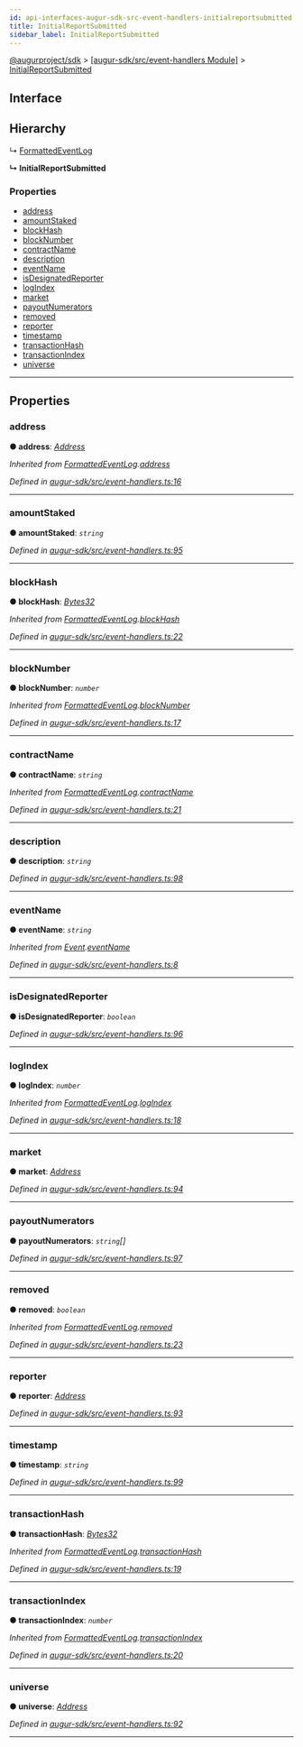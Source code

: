 ```yaml
---
id: api-interfaces-augur-sdk-src-event-handlers-initialreportsubmitted
title: InitialReportSubmitted
sidebar_label: InitialReportSubmitted
---
```


[@augurproject/sdk](api-readme.md) > [[augur-sdk/src/event-handlers Module]](api-modules-augur-sdk-src-event-handlers-module.md) > [InitialReportSubmitted](api-interfaces-augur-sdk-src-event-handlers-initialreportsubmitted.md)

## Interface

## Hierarchy

↳  [FormattedEventLog](api-interfaces-augur-sdk-src-event-handlers-formattedeventlog.md)

**↳ InitialReportSubmitted**

### Properties

* [address](api-interfaces-augur-sdk-src-event-handlers-initialreportsubmitted.md#address)
* [amountStaked](api-interfaces-augur-sdk-src-event-handlers-initialreportsubmitted.md#amountstaked)
* [blockHash](api-interfaces-augur-sdk-src-event-handlers-initialreportsubmitted.md#blockhash)
* [blockNumber](api-interfaces-augur-sdk-src-event-handlers-initialreportsubmitted.md#blocknumber)
* [contractName](api-interfaces-augur-sdk-src-event-handlers-initialreportsubmitted.md#contractname)
* [description](api-interfaces-augur-sdk-src-event-handlers-initialreportsubmitted.md#description)
* [eventName](api-interfaces-augur-sdk-src-event-handlers-initialreportsubmitted.md#eventname)
* [isDesignatedReporter](api-interfaces-augur-sdk-src-event-handlers-initialreportsubmitted.md#isdesignatedreporter)
* [logIndex](api-interfaces-augur-sdk-src-event-handlers-initialreportsubmitted.md#logindex)
* [market](api-interfaces-augur-sdk-src-event-handlers-initialreportsubmitted.md#market)
* [payoutNumerators](api-interfaces-augur-sdk-src-event-handlers-initialreportsubmitted.md#payoutnumerators)
* [removed](api-interfaces-augur-sdk-src-event-handlers-initialreportsubmitted.md#removed)
* [reporter](api-interfaces-augur-sdk-src-event-handlers-initialreportsubmitted.md#reporter)
* [timestamp](api-interfaces-augur-sdk-src-event-handlers-initialreportsubmitted.md#timestamp)
* [transactionHash](api-interfaces-augur-sdk-src-event-handlers-initialreportsubmitted.md#transactionhash)
* [transactionIndex](api-interfaces-augur-sdk-src-event-handlers-initialreportsubmitted.md#transactionindex)
* [universe](api-interfaces-augur-sdk-src-event-handlers-initialreportsubmitted.md#universe)

---

## Properties

<a id="address"></a>

###  address

**● address**: *[Address](api-modules-augur-sdk-src-event-handlers-module.md#address)*

*Inherited from [FormattedEventLog](api-interfaces-augur-sdk-src-event-handlers-formattedeventlog.md).[address](api-interfaces-augur-sdk-src-event-handlers-formattedeventlog.md#address)*

*Defined in [augur-sdk/src/event-handlers.ts:16](https://github.com/AugurProject/augur/blob/3727cd4ec9/packages/augur-sdk/src/event-handlers.ts#L16)*

___
<a id="amountstaked"></a>

###  amountStaked

**● amountStaked**: *`string`*

*Defined in [augur-sdk/src/event-handlers.ts:95](https://github.com/AugurProject/augur/blob/3727cd4ec9/packages/augur-sdk/src/event-handlers.ts#L95)*

___
<a id="blockhash"></a>

###  blockHash

**● blockHash**: *[Bytes32](api-modules-augur-sdk-src-event-handlers-module.md#bytes32)*

*Inherited from [FormattedEventLog](api-interfaces-augur-sdk-src-event-handlers-formattedeventlog.md).[blockHash](api-interfaces-augur-sdk-src-event-handlers-formattedeventlog.md#blockhash)*

*Defined in [augur-sdk/src/event-handlers.ts:22](https://github.com/AugurProject/augur/blob/3727cd4ec9/packages/augur-sdk/src/event-handlers.ts#L22)*

___
<a id="blocknumber"></a>

###  blockNumber

**● blockNumber**: *`number`*

*Inherited from [FormattedEventLog](api-interfaces-augur-sdk-src-event-handlers-formattedeventlog.md).[blockNumber](api-interfaces-augur-sdk-src-event-handlers-formattedeventlog.md#blocknumber)*

*Defined in [augur-sdk/src/event-handlers.ts:17](https://github.com/AugurProject/augur/blob/3727cd4ec9/packages/augur-sdk/src/event-handlers.ts#L17)*

___
<a id="contractname"></a>

###  contractName

**● contractName**: *`string`*

*Inherited from [FormattedEventLog](api-interfaces-augur-sdk-src-event-handlers-formattedeventlog.md).[contractName](api-interfaces-augur-sdk-src-event-handlers-formattedeventlog.md#contractname)*

*Defined in [augur-sdk/src/event-handlers.ts:21](https://github.com/AugurProject/augur/blob/3727cd4ec9/packages/augur-sdk/src/event-handlers.ts#L21)*

___
<a id="description"></a>

###  description

**● description**: *`string`*

*Defined in [augur-sdk/src/event-handlers.ts:98](https://github.com/AugurProject/augur/blob/3727cd4ec9/packages/augur-sdk/src/event-handlers.ts#L98)*

___
<a id="eventname"></a>

###  eventName

**● eventName**: *`string`*

*Inherited from [Event](api-interfaces-augur-sdk-src-event-handlers-event.md).[eventName](api-interfaces-augur-sdk-src-event-handlers-event.md#eventname)*

*Defined in [augur-sdk/src/event-handlers.ts:8](https://github.com/AugurProject/augur/blob/3727cd4ec9/packages/augur-sdk/src/event-handlers.ts#L8)*

___
<a id="isdesignatedreporter"></a>

###  isDesignatedReporter

**● isDesignatedReporter**: *`boolean`*

*Defined in [augur-sdk/src/event-handlers.ts:96](https://github.com/AugurProject/augur/blob/3727cd4ec9/packages/augur-sdk/src/event-handlers.ts#L96)*

___
<a id="logindex"></a>

###  logIndex

**● logIndex**: *`number`*

*Inherited from [FormattedEventLog](api-interfaces-augur-sdk-src-event-handlers-formattedeventlog.md).[logIndex](api-interfaces-augur-sdk-src-event-handlers-formattedeventlog.md#logindex)*

*Defined in [augur-sdk/src/event-handlers.ts:18](https://github.com/AugurProject/augur/blob/3727cd4ec9/packages/augur-sdk/src/event-handlers.ts#L18)*

___
<a id="market"></a>

###  market

**● market**: *[Address](api-modules-augur-sdk-src-event-handlers-module.md#address)*

*Defined in [augur-sdk/src/event-handlers.ts:94](https://github.com/AugurProject/augur/blob/3727cd4ec9/packages/augur-sdk/src/event-handlers.ts#L94)*

___
<a id="payoutnumerators"></a>

###  payoutNumerators

**● payoutNumerators**: *`string`[]*

*Defined in [augur-sdk/src/event-handlers.ts:97](https://github.com/AugurProject/augur/blob/3727cd4ec9/packages/augur-sdk/src/event-handlers.ts#L97)*

___
<a id="removed"></a>

###  removed

**● removed**: *`boolean`*

*Inherited from [FormattedEventLog](api-interfaces-augur-sdk-src-event-handlers-formattedeventlog.md).[removed](api-interfaces-augur-sdk-src-event-handlers-formattedeventlog.md#removed)*

*Defined in [augur-sdk/src/event-handlers.ts:23](https://github.com/AugurProject/augur/blob/3727cd4ec9/packages/augur-sdk/src/event-handlers.ts#L23)*

___
<a id="reporter"></a>

###  reporter

**● reporter**: *[Address](api-modules-augur-sdk-src-event-handlers-module.md#address)*

*Defined in [augur-sdk/src/event-handlers.ts:93](https://github.com/AugurProject/augur/blob/3727cd4ec9/packages/augur-sdk/src/event-handlers.ts#L93)*

___
<a id="timestamp"></a>

###  timestamp

**● timestamp**: *`string`*

*Defined in [augur-sdk/src/event-handlers.ts:99](https://github.com/AugurProject/augur/blob/3727cd4ec9/packages/augur-sdk/src/event-handlers.ts#L99)*

___
<a id="transactionhash"></a>

###  transactionHash

**● transactionHash**: *[Bytes32](api-modules-augur-sdk-src-event-handlers-module.md#bytes32)*

*Inherited from [FormattedEventLog](api-interfaces-augur-sdk-src-event-handlers-formattedeventlog.md).[transactionHash](api-interfaces-augur-sdk-src-event-handlers-formattedeventlog.md#transactionhash)*

*Defined in [augur-sdk/src/event-handlers.ts:19](https://github.com/AugurProject/augur/blob/3727cd4ec9/packages/augur-sdk/src/event-handlers.ts#L19)*

___
<a id="transactionindex"></a>

###  transactionIndex

**● transactionIndex**: *`number`*

*Inherited from [FormattedEventLog](api-interfaces-augur-sdk-src-event-handlers-formattedeventlog.md).[transactionIndex](api-interfaces-augur-sdk-src-event-handlers-formattedeventlog.md#transactionindex)*

*Defined in [augur-sdk/src/event-handlers.ts:20](https://github.com/AugurProject/augur/blob/3727cd4ec9/packages/augur-sdk/src/event-handlers.ts#L20)*

___
<a id="universe"></a>

###  universe

**● universe**: *[Address](api-modules-augur-sdk-src-event-handlers-module.md#address)*

*Defined in [augur-sdk/src/event-handlers.ts:92](https://github.com/AugurProject/augur/blob/3727cd4ec9/packages/augur-sdk/src/event-handlers.ts#L92)*

___

